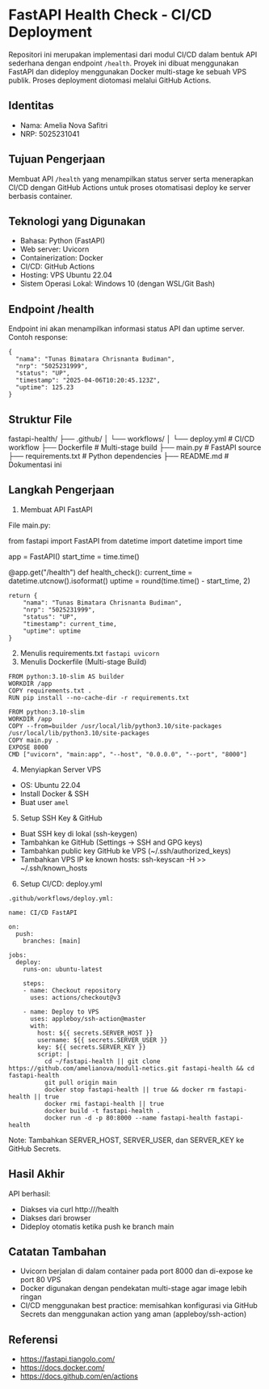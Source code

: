 FastAPI Health Check - CI/CD Deployment
=======================================

Repositori ini merupakan implementasi dari modul CI/CD dalam bentuk API sederhana dengan endpoint `/health`. Proyek ini dibuat menggunakan FastAPI dan dideploy menggunakan Docker multi-stage ke sebuah VPS publik. Proses deployment diotomasi melalui GitHub Actions.

Identitas
---------
- Nama: Amelia Nova Safitri
- NRP: 5025231041

Tujuan Pengerjaan
-----------------
Membuat API `/health` yang menampilkan status server serta menerapkan CI/CD dengan GitHub Actions untuk proses otomatisasi deploy ke server berbasis container.

Teknologi yang Digunakan
-------------------------
- Bahasa: Python (FastAPI)
- Web server: Uvicorn
- Containerization: Docker
- CI/CD: GitHub Actions
- Hosting: VPS Ubuntu 22.04
- Sistem Operasi Lokal: Windows 10 (dengan WSL/Git Bash)

Endpoint /health
----------------
Endpoint ini akan menampilkan informasi status API dan uptime server. Contoh response:
```
{
  "nama": "Tunas Bimatara Chrisnanta Budiman",
  "nrp": "5025231999",
  "status": "UP",
  "timestamp": "2025-04-06T10:20:45.123Z",
  "uptime": 125.23
}
```

Struktur File
-------------
fastapi-health/
├── .github/
│   └── workflows/
│       └── deploy.yml         # CI/CD workflow
├── Dockerfile                 # Multi-stage build
├── main.py                   # FastAPI source
├── requirements.txt          # Python dependencies
├── README.md                 # Dokumentasi ini

Langkah Pengerjaan
------------------

1. Membuat API FastAPI

File main.py:

from fastapi import FastAPI
from datetime import datetime
import time

app = FastAPI()
start_time = time.time()

@app.get("/health")
def health_check():
    current_time = datetime.utcnow().isoformat()
    uptime = round(time.time() - start_time, 2)

    return {
        "nama": "Tunas Bimatara Chrisnanta Budiman",
        "nrp": "5025231999",
        "status": "UP",
        "timestamp": current_time,
        "uptime": uptime
    }

2. Menulis requirements.txt
`
fastapi
uvicorn
`
3. Menulis Dockerfile (Multi-stage Build)
```
FROM python:3.10-slim AS builder
WORKDIR /app
COPY requirements.txt .
RUN pip install --no-cache-dir -r requirements.txt

FROM python:3.10-slim
WORKDIR /app
COPY --from=builder /usr/local/lib/python3.10/site-packages /usr/local/lib/python3.10/site-packages
COPY main.py .
EXPOSE 8000
CMD ["uvicorn", "main:app", "--host", "0.0.0.0", "--port", "8000"]
```
4. Menyiapkan Server VPS
- OS: Ubuntu 22.04
- Install Docker & SSH
- Buat user `amel`

5. Setup SSH Key & GitHub
- Buat SSH key di lokal (ssh-keygen)
- Tambahkan ke GitHub (Settings → SSH and GPG keys)
- Tambahkan public key GitHub ke VPS (~/.ssh/authorized_keys)
- Tambahkan VPS IP ke known hosts:
  ssh-keyscan -H <ip-vps> >> ~/.ssh/known_hosts

6. Setup CI/CD: deploy.yml
```
.github/workflows/deploy.yml:

name: CI/CD FastAPI

on:
  push:
    branches: [main]

jobs:
  deploy:
    runs-on: ubuntu-latest

    steps:
    - name: Checkout repository
      uses: actions/checkout@v3

    - name: Deploy to VPS
      uses: appleboy/ssh-action@master
      with:
        host: ${{ secrets.SERVER_HOST }}
        username: ${{ secrets.SERVER_USER }}
        key: ${{ secrets.SERVER_KEY }}
        script: |
          cd ~/fastapi-health || git clone https://github.com/amelianova/modul1-netics.git fastapi-health && cd fastapi-health
          git pull origin main
          docker stop fastapi-health || true && docker rm fastapi-health || true
          docker rmi fastapi-health || true
          docker build -t fastapi-health .
          docker run -d -p 80:8000 --name fastapi-health fastapi-health
```
Note: Tambahkan SERVER_HOST, SERVER_USER, dan SERVER_KEY ke GitHub Secrets.

Hasil Akhir
-----------
API berhasil:
- Diakses via curl http://<ip-vps>/health
- Diakses dari browser
- Dideploy otomatis ketika push ke branch main

Catatan Tambahan
----------------
- Uvicorn berjalan di dalam container pada port 8000 dan di-expose ke port 80 VPS
- Docker digunakan dengan pendekatan multi-stage agar image lebih ringan
- CI/CD menggunakan best practice: memisahkan konfigurasi via GitHub Secrets dan menggunakan action yang aman (appleboy/ssh-action)

Referensi
---------
- https://fastapi.tiangolo.com/
- https://docs.docker.com/
- https://docs.github.com/en/actions

